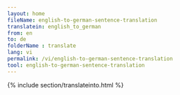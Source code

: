 ```yaml
---
layout: home
fileName: english-to-german-sentence-translation
translatein: english_to_german
from: en
to: de
folderName : translate
lang: vi
permalink: /vi/english-to-german-sentence-translation
tool: english-to-german-sentence-translation
---
```

{% include section/translateinto.html %}